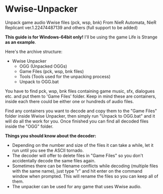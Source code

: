 # Wwise-Unpacker
Unpack game audio Wwise files (pck, wsp, bnk) From NieR Automata, NieR Replicant ver.1.22474487139 and others (full support to be added)

**This guide is for Windows-64bit only!** I'll be using the game Life is Strange **as an example**.

Here's the archive structure:

* Wwise Unpacker
  * OGG (Unpacked OGGs)
  * Game Files (pck, wsp, bnk files)
  * Tools (Tools used for the unpacking process)
  * Unpack to OGG.bat
  
You have to find pck, wsp, bnk files containing game music, sfx, dialogues etc. and put them to 'Game Files' folder. Keep in mind these are containers, inside each there could be either one or hundreds of audio files.

Find any containers you want to decode and copy them to the "Game Files" folder inside Wwise Unpacker, then simply run "Unpack to OGG.bat" and it will do all the work for you. 
Once finished you can find all decoded files inside the "OGG" folder.

**Things you should know about the decoder:**

* Depending on the number and size of the files it can take a while, let it run until you see the ASCII tornado.
* The decoder will offer to delete files in "Game Files" so you don't accidentally decode the same files again.
* Sometimes there can be filename conflicts while decoding (multiple files with the same name), just type "r" and hit enter on the command window when prompted. This will rename the files so you can keep all of them.
* The unpacker can be used for any game that uses Wwise audio.
